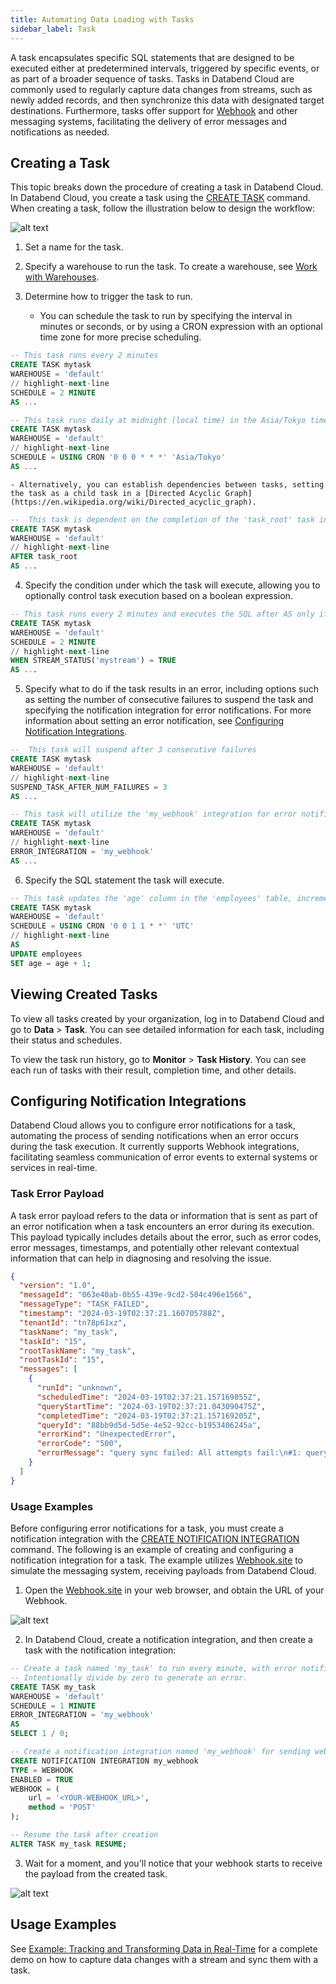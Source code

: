 ```yaml
---
title: Automating Data Loading with Tasks
sidebar_label: Task
---
```


A task encapsulates specific SQL statements that are designed to be executed either at predetermined intervals, triggered by specific events, or as part of a broader sequence of tasks. Tasks in Databend Cloud are commonly used to regularly capture data changes from streams, such as newly added records, and then synchronize this data with designated target destinations. Furthermore, tasks offer support for [Webhook](https://en.wikipedia.org/wiki/Webhook) and other messaging systems, facilitating the delivery of error messages and notifications as needed.

## Creating a Task

This topic breaks down the procedure of creating a task in Databend Cloud. In Databend Cloud, you create a task using the [CREATE TASK](/sql/sql-commands/ddl/task/ddl-create_task) command. When creating a task, follow the illustration below to design the workflow:

![alt text](/img/load/task.png)

1. Set a name for the task.
2. Specify a warehouse to run the task. To create a warehouse, see [Work with Warehouses](/guides/cloud/using-databend-cloud/warehouses).
3. Determine how to trigger the task to run.

   - You can schedule the task to run by specifying the interval in minutes or seconds, or by using a CRON expression with an optional time zone for more precise scheduling.

```sql title='Examples:'
-- This task runs every 2 minutes
CREATE TASK mytask
WAREHOUSE = 'default'
// highlight-next-line
SCHEDULE = 2 MINUTE
AS ...

-- This task runs daily at midnight (local time) in the Asia/Tokyo timezone
CREATE TASK mytask
WAREHOUSE = 'default'
// highlight-next-line
SCHEDULE = USING CRON '0 0 0 * * *' 'Asia/Tokyo'
AS ...
```

    - Alternatively, you can establish dependencies between tasks, setting the task as a child task in a [Directed Acyclic Graph](https://en.wikipedia.org/wiki/Directed_acyclic_graph).

```sql title='Examples:'
--  This task is dependent on the completion of the 'task_root' task in the DAG
CREATE TASK mytask
WAREHOUSE = 'default'
// highlight-next-line
AFTER task_root
AS ...
```

4. Specify the condition under which the task will execute, allowing you to optionally control task execution based on a boolean expression.

```sql title='Examples:'
-- This task runs every 2 minutes and executes the SQL after AS only if 'mystream' contains data changes
CREATE TASK mytask
WAREHOUSE = 'default'
SCHEDULE = 2 MINUTE
// highlight-next-line
WHEN STREAM_STATUS('mystream') = TRUE
AS ...
```

5. Specify what to do if the task results in an error, including options such as setting the number of consecutive failures to suspend the task and specifying the notification integration for error notifications. For more information about setting an error notification, see [Configuring Notification Integrations](#configuring-notification-integrations).

```sql title='Examples:'
--  This task will suspend after 3 consecutive failures
CREATE TASK mytask
WAREHOUSE = 'default'
// highlight-next-line
SUSPEND_TASK_AFTER_NUM_FAILURES = 3
AS ...

-- This task will utilize the 'my_webhook' integration for error notifications.
CREATE TASK mytask
WAREHOUSE = 'default'
// highlight-next-line
ERROR_INTEGRATION = 'my_webhook'
AS ...
```

6. Specify the SQL statement the task will execute.

```sql title='Examples:'
-- This task updates the 'age' column in the 'employees' table, incrementing it by 1 every year.
CREATE TASK mytask
WAREHOUSE = 'default'
SCHEDULE = USING CRON '0 0 1 1 * *' 'UTC'
// highlight-next-line
AS
UPDATE employees
SET age = age + 1;
```

## Viewing Created Tasks

To view all tasks created by your organization, log in to Databend Cloud and go to **Data** > **Task**. You can see detailed information for each task, including their status and schedules.

To view the task run history, go to **Monitor** > **Task History**. You can see each run of tasks with their result, completion time, and other details.

## Configuring Notification Integrations

Databend Cloud allows you to configure error notifications for a task, automating the process of sending notifications when an error occurs during the task execution. It currently supports Webhook integrations, facilitating seamless communication of error events to external systems or services in real-time.

### Task Error Payload

A task error payload refers to the data or information that is sent as part of an error notification when a task encounters an error during its execution. This payload typically includes details about the error, such as error codes, error messages, timestamps, and potentially other relevant contextual information that can help in diagnosing and resolving the issue.

```json title='Task Error Payload Example:'
{
  "version": "1.0",
  "messageId": "063e40ab-0b55-439e-9cd2-504c496e1566",
  "messageType": "TASK_FAILED",
  "timestamp": "2024-03-19T02:37:21.160705788Z",
  "tenantId": "tn78p61xz",
  "taskName": "my_task",
  "taskId": "15",
  "rootTaskName": "my_task",
  "rootTaskId": "15",
  "messages": [
    {
      "runId": "unknown",
      "scheduledTime": "2024-03-19T02:37:21.157169855Z",
      "queryStartTime": "2024-03-19T02:37:21.043090475Z",
      "completedTime": "2024-03-19T02:37:21.157169205Z",
      "queryId": "88bb9d5d-5d5e-4e52-92cc-b1953406245a",
      "errorKind": "UnexpectedError",
      "errorCode": "500",
      "errorMessage": "query sync failed: All attempts fail:\n#1: query error: code: 1006, message: divided by zero while evaluating function `divide(1, 0)`"
    }
  ]
}
```

### Usage Examples

Before configuring error notifications for a task, you must create a notification integration with the [CREATE NOTIFICATION INTEGRATION](/sql/sql-commands/ddl/notification/ddl-create-notification) command. The following is an example of creating and configuring a notification integration for a task. The example utilizes [Webhook.site](http://webhook.site) to simulate the messaging system, receiving payloads from Databend Cloud.

1. Open the [Webhook.site](http://webhook.site) in your web browser, and obtain the URL of your Webhook.

![alt text](/img/load/webhook-1.png)

2. In Databend Cloud, create a notification integration, and then create a task with the notification integration:

```sql
-- Create a task named 'my_task' to run every minute, with error notifications sent to 'my_webhook'.
-- Intentionally divide by zero to generate an error.
CREATE TASK my_task
WAREHOUSE = 'default'
SCHEDULE = 1 MINUTE
ERROR_INTEGRATION = 'my_webhook'
AS
SELECT 1 / 0;

-- Create a notification integration named 'my_webhook' for sending webhook notifications.
CREATE NOTIFICATION INTEGRATION my_webhook
TYPE = WEBHOOK
ENABLED = TRUE
WEBHOOK = (
    url = '<YOUR-WEBHOOK_URL>',
    method = 'POST'
);

-- Resume the task after creation
ALTER TASK my_task RESUME;
```

3. Wait for a moment, and you'll notice that your webhook starts to receive the payload from the created task.

![alt text](/img/load/webhook-2.png)

## Usage Examples

See [Example: Tracking and Transforming Data in Real-Time](01-stream.md#example-tracking-and-transforming-data-in-real-time) for a complete demo on how to capture data changes with a stream and sync them with a task.

